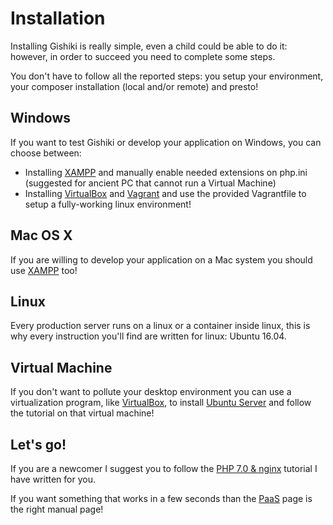 # Installation
Installing Gishiki is really simple, even a child could be able to do it:
however, in order to succeed you need to complete some steps.

You don't have to follow all the reported steps: you setup your environment,
your composer installation (local and/or remote) and presto!


## Windows
If you want to test Gishiki or develop your application on Windows, you can
choose between:
* Installing [XAMPP](https://www.apachefriends.org/) and manually enable needed
extensions on php.ini (suggested for ancient PC that cannot run a Virtual Machine)
* Installing [VirtualBox](https://www.virtualbox.org/) and [Vagrant](https://www.vagrantup.com/)
and use the provided Vagrantfile to setup a fully-working linux environment!


## Mac OS X
If you are willing to develop your application on a Mac system you should use
[XAMPP](https://www.apachefriends.org/) too!


## Linux
Every production server runs on a linux or a container inside linux, this is why
every instruction you'll find are written for linux: Ubuntu 16.04.


## Virtual Machine
If you don't want to pollute your desktop environment you can use a virtualization
program, like [VirtualBox](https://www.virtualbox.org/), to install [Ubuntu Server](http://www.ubuntu.com/download/server) and
follow the tutorial on that virtual machine!


## Let's go!
If you are a newcomer I suggest you to follow the [PHP 7.0 & nginx](php_7_nginx.md) tutorial I have written for you.

If you want something that works in a few seconds than the [PaaS](paas.md) page
is the right manual page!
